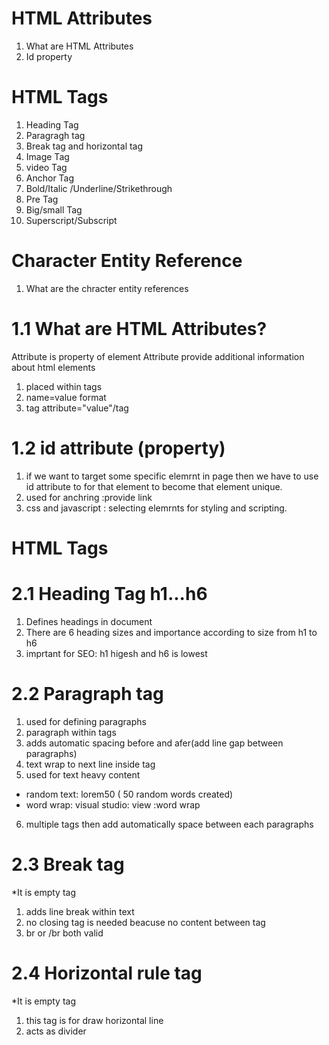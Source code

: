 # HTML Attributes
1. What are HTML Attributes
2. Id property

# HTML Tags
1. Heading Tag
2. Paragragh tag
3. Break tag and horizontal tag
4. Image Tag
5. video Tag
6. Anchor Tag
7. Bold/Italic /Underline/Strikethrough
8. Pre Tag
9. Big/small Tag
10. Superscript/Subscript

# Character Entity Reference
1. What are the chracter entity references


# 1.1 What are HTML Attributes?
 Attribute is property of element
 Attribute provide additional information about html elements
 1. placed within tags
 2. name=value format
 3. tag attribute="value"/tag

# 1.2 id  attribute (property)
1. if we want to target some specific elemrnt in page then we have to use id attribute to for that element to become that element unique.
2. used for anchring :provide link
3. css and javascript : selecting elemrnts for styling and scripting.

# HTML Tags 

# 2.1 Heading Tag h1...h6
1. Defines headings in document
2. There are 6 heading sizes and importance according to size from h1 to h6
3. imprtant for SEO: h1 higesh and h6 is lowest

# 2.2 Paragraph tag
1. used for defining paragraphs
2. paragraph within tags
3. adds automatic spacing before and afer(add line gap between paragraphs)
4. text wrap to next line inside  tag
5. used for text heavy content
* random text: lorem50 ( 50  random words created) 
* word wrap: visual studio: view :word wrap
6. multiple tags then add automatically space between each paragraphs

# 2.3 Break tag 
*It is empty tag
1. adds line break within text
2. no closing tag is needed beacuse no content between tag
3. br or /br both valid

# 2.4 Horizontal rule tag 
*It is empty tag
1. this tag is for draw  horizontal line  
2.  acts as divider














































 

